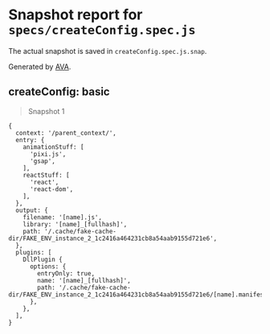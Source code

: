 # Snapshot report for `specs/createConfig.spec.js`

The actual snapshot is saved in `createConfig.spec.js.snap`.

Generated by [AVA](https://ava.li).

## createConfig: basic

> Snapshot 1

    {
      context: '/parent_context/',
      entry: {
        animationStuff: [
          'pixi.js',
          'gsap',
        ],
        reactStuff: [
          'react',
          'react-dom',
        ],
      },
      output: {
        filename: '[name].js',
        library: '[name]_[fullhash]',
        path: '/.cache/fake-cache-dir/FAKE_ENV_instance_2_1c2416a464231cb8a54aab9155d721e6',
      },
      plugins: [
        DllPlugin {
          options: {
            entryOnly: true,
            name: '[name]_[fullhash]',
            path: '/.cache/fake-cache-dir/FAKE_ENV_instance_2_1c2416a464231cb8a54aab9155d721e6/[name].manifest.json',
          },
        },
      ],
    }
